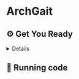 # ArchGait


## ⚙️ Get You Ready

<details>
  


```
git clone https://github.com/TaatiTeam/CARE-PD.git
cd CARE-PD
```
### 1️⃣ Install Dependencies

<!-- #### 🔹 Option 1: Install Using Conda (Recommended)
```
conda env create -n archgait -f environment.yml
conda activate archgait
``` -->

We tested our code on Python 3.9.21 and PyTorch 2.6.0

#### 🔹 Option 2: Install Using Pip
```
python -m venv carepd
source carepd/bin/activate
pip install -r requirements.txt
```


### 2️⃣ Datasets setup

### 3️⃣ Models and Dependencies

#### Download Pre-trained Models
```
bash prepare/download_models.sh # ToDo
```
</details>

## 🚀 Running code
</details>
